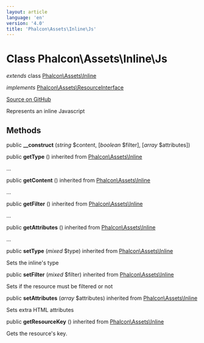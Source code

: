 ```yaml
---
layout: article
language: 'en'
version: '4.0'
title: 'Phalcon\Assets\Inline\Js'
---
```

# Class **Phalcon\Assets\Inline\Js**

*extends* class [Phalcon\Assets\Inline](api/Phalcon_Assets_Inline)

*implements* [Phalcon\Assets\ResourceInterface](api/Phalcon_Assets_ResourceInterface)

<a href="https://github.com/phalcon/cphalcon/tree/v4.0.0/phalcon/assets/inline/js.zep" class="btn btn-default btn-sm">Source on GitHub</a>

Represents an inline Javascript


## Methods
public  **__construct** (*string* $content, [*boolean* $filter], [*array* $attributes])





public  **getType** () inherited from [Phalcon\Assets\Inline](api/Phalcon_Assets_Inline)

...


public  **getContent** () inherited from [Phalcon\Assets\Inline](api/Phalcon_Assets_Inline)

...


public  **getFilter** () inherited from [Phalcon\Assets\Inline](api/Phalcon_Assets_Inline)

...


public  **getAttributes** () inherited from [Phalcon\Assets\Inline](api/Phalcon_Assets_Inline)

...


public  **setType** (*mixed* $type) inherited from [Phalcon\Assets\Inline](api/Phalcon_Assets_Inline)

Sets the inline's type



public  **setFilter** (*mixed* $filter) inherited from [Phalcon\Assets\Inline](api/Phalcon_Assets_Inline)

Sets if the resource must be filtered or not



public  **setAttributes** (*array* $attributes) inherited from [Phalcon\Assets\Inline](api/Phalcon_Assets_Inline)

Sets extra HTML attributes



public  **getResourceKey** () inherited from [Phalcon\Assets\Inline](api/Phalcon_Assets_Inline)

Gets the resource's key.



